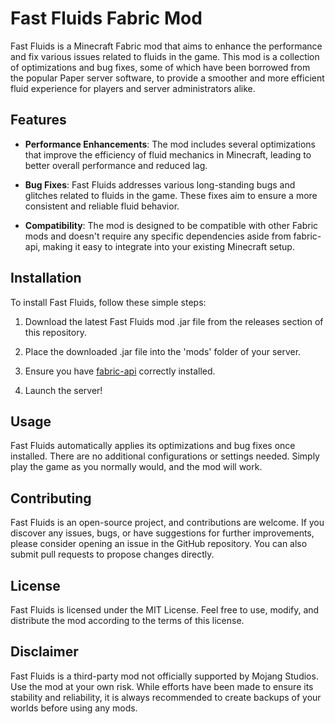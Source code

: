 # Fast Fluids Fabric Mod
Fast Fluids is a Minecraft Fabric mod that aims to enhance the performance and fix various issues related to fluids in the game. This mod is a collection of optimizations and bug fixes, some of which have been borrowed from the popular Paper server software, to provide a smoother and more efficient fluid experience for players and server administrators alike.

## Features
* **Performance Enhancements**: The mod includes several optimizations that improve the efficiency of fluid mechanics in Minecraft, leading to better overall performance and reduced lag.

* **Bug Fixes**: Fast Fluids addresses various long-standing bugs and glitches related to fluids in the game. These fixes aim to ensure a more consistent and reliable fluid behavior.

*  **Compatibility**: The mod is designed to be compatible with other Fabric mods and doesn't require any specific dependencies aside from fabric-api, making it easy to integrate into your existing Minecraft setup.

## Installation
To install Fast Fluids, follow these simple steps:

1. Download the latest Fast Fluids mod .jar file from the releases section of this repository.

2. Place the downloaded .jar file into the 'mods' folder of your server.

3. Ensure you have [fabric-api](https://modrinth.com/mod/fabric-api) correctly installed.

4. Launch the server!


## Usage
Fast Fluids automatically applies its optimizations and bug fixes once installed. There are no additional configurations or settings needed. Simply play the game as you normally would, and the mod will work.

## Contributing
Fast Fluids is an open-source project, and contributions are welcome. If you discover any issues, bugs, or have suggestions for further improvements, please consider opening an issue in the GitHub repository. You can also submit pull requests to propose changes directly.

## License
Fast Fluids is licensed under the MIT License. Feel free to use, modify, and distribute the mod according to the terms of this license.

## Disclaimer
Fast Fluids is a third-party mod not officially supported by Mojang Studios. Use the mod at your own risk. While efforts have been made to ensure its stability and reliability, it is always recommended to create backups of your worlds before using any mods.
